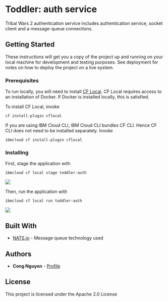 # Toddler: auth service

Tribal Wars 2 authentication service includes authentication service, socket client and a message-queue connections.

## Getting Started

These instructions will get you a copy of the project up and running on your local machine for development and testing purposes. See deployment for notes on how to deploy the project on a live system.

### Prerequisites

To run locally, you will need to install [CF Local](https://pivotal.io/cf-local). CF Local requires access to an installation of Docker. If Docker is installed locally, this is satisfied.

To install CF Local, invoke 

```
cf install-plugin cflocal
```

If you are using IBM Cloud CLI, IBM Cloud CLI bundles CF CLI. Hence CF CLI does not need to be installed separately. Invoke 

```
ibmcloud cf install-plugin cflocal
```

### Installing

First, stage the application with 

```
ibmcloud cf local stage toddler-auth
```

![](https://lettus.xyz/content/images/2019/06/stage.gif)

Then, run the application with 

```
ibmcloud cf local run toddler-auth
```

![](https://lettus.xyz/content/images/2019/06/run.gif)

## Built With

* [NATS.io](http://nats.io) - Message queue technology used

## Authors

* **Cong Nguyen** - [Profile](https://github.com/rampadc)

## License

This project is licensed under the Apache 2.0 License 
